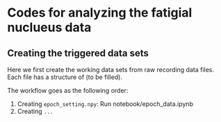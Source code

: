 # Codes for analyzing the fatigial nuclueus data

## Creating the triggered data sets
Here we first create the working data sets from raw recording data files. Each file has a structure of (to be filled).

The workflow goes as the following order:
1. Creating `epoch_setting.npy`: Run notebook/epoch_data.ipynb
2. Creating `...`
